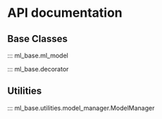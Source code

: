 # API documentation

## Base Classes

::: ml_base.ml_model

::: ml_base.decorator

## Utilities

::: ml_base.utilities.model_manager.ModelManager
